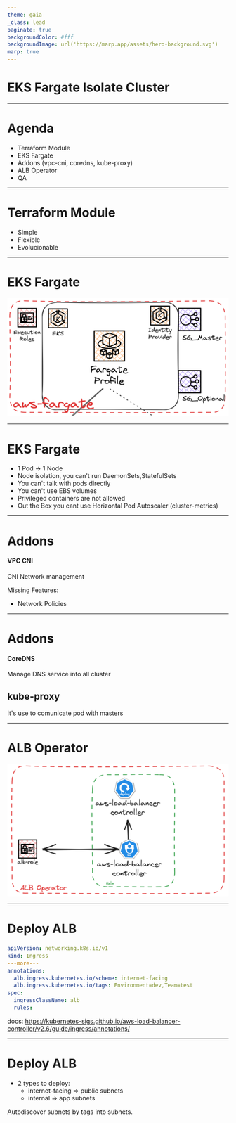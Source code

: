 ```yaml
---
theme: gaia
_class: lead
paginate: true
backgroundColor: #fff
backgroundImage: url('https://marp.app/assets/hero-background.svg')
marp: true
---
```


# EKS Fargate Isolate Cluster

---

# Agenda

- Terraform Module
- EKS Fargate
- Addons (vpc-cni, coredns, kube-proxy)
- ALB Operator
- QA

---

# Terraform Module

- Simple
- Flexible
- Evolucionable

---

# EKS Fargate

![w: 500 h:500 center](images/eks-fargate-module.png)

---

# EKS Fargate

- 1 Pod -> 1 Node
- Node isolation, you can't run DaemonSets,StatefulSets
- You can't talk with pods directly
- You can't use EBS volumes
- Privileged containers are not allowed
- Out the Box you cant use Horizontal Pod Autoscaler (cluster-metrics)

---

# Addons

#### VPC CNI 

CNI Network management

Missing Features:

- Network Policies

---
# Addons
#### CoreDNS

Manage DNS service into all  cluster

## kube-proxy

It's use to comunicate pod with masters

---

# ALB Operator

![w:800 h:500 center](images/alb-operator.png)

---

# Deploy ALB

```yaml
apiVersion: networking.k8s.io/v1
kind: Ingress
---more---
annotations:
  alb.ingress.kubernetes.io/scheme: internet-facing
  alb.ingress.kubernetes.io/tags: Environment=dev,Team=test
spec:
  ingressClassName: alb
  rules:
```

docs: https://kubernetes-sigs.github.io/aws-load-balancer-controller/v2.6/guide/ingress/annotations/

---

# Deploy ALB

- 2 types to deploy:
    - internet-facing => public subnets
    - internal => app subnets

Autodiscover subnets by tags into subnets.

